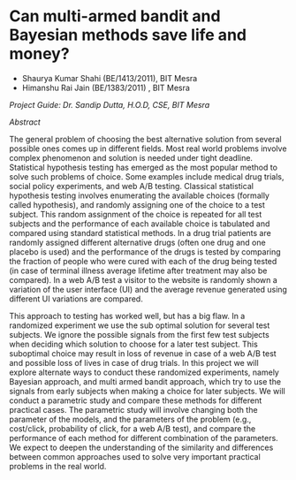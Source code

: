 # Can multi-armed bandit and Bayesian methods save life and money?

- Shaurya Kumar Shahi (BE/1413/2011), BIT Mesra
- Himanshu Rai Jain (BE/1383/2011) , BIT Mesra

*Project Guide: Dr. Sandip Dutta, H.O.D, CSE, BIT Mesra*


*Abstract*

The general problem of choosing the best alternative solution from several possible
ones comes up in different fields. Most real world problems involve complex
phenomenon and solution is needed under tight deadline. Statistical hypothesis
testing has emerged as the most popular method to solve such problems of
choice. Some examples include medical drug trials, social policy experiments,
and web A/B testing. Classical statistical hypothesis testing involves
enumerating the available choices (formally called hypothesis), and randomly
assigning one of the choice to a test subject. This random assignment of the
choice is repeated for all test subjects and the performance of each available
choice is tabulated and compared using standard statistical methods. In a drug
trial patients are randomly assigned different alternative drugs (often one
drug and one placebo is used) and the performance of the drugs is tested by
comparing the fraction of people who were cured with each of the drug being
tested (in case of terminal illness average lifetime after treatment may also
be compared). In a web A/B test a visitor to the website is randomly shown a
variation of the user interface (UI) and the average revenue generated using
different UI variations are compared. 

This approach to testing has worked well, but has a big flaw.
In a randomized experiment we use the sub optimal solution for several test
subjects. We ignore the possible signals from the first few test subjects when
deciding which solution to choose for a later test subject. This suboptimal
choice may result in loss of revenue in case of a web A/B test and possible
loss of lives in case of drug trials. In this project we will explore alternate
ways to conduct these randomized experiments, namely Bayesian approach, and
multi armed bandit approach, which try to use the signals from early subjects
when making a choice for later subjects. We will conduct a parametric study and
compare these methods for different practical cases. The parametric study will
involve changing both the parameter of the models, and the parameters of the
problem (e.g., cost/click, probability of click, for a web A/B test), and
compare the performance of each method for different combination of the
parameters. We expect to deepen the understanding of the similarity and
differences between common approaches used to solve very important practical
problems in the real world.

